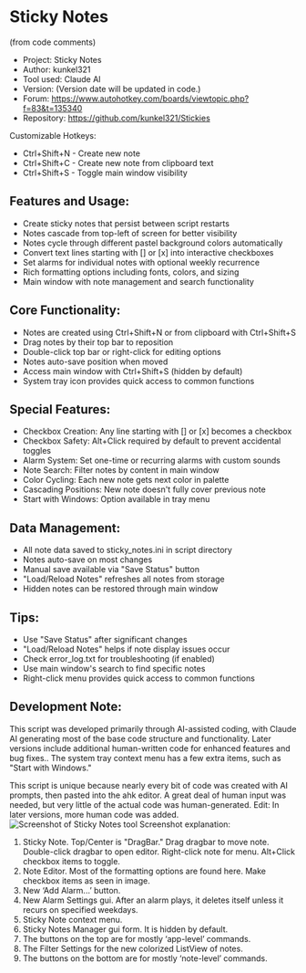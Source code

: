 # Sticky Notes
(from code comments)
* Project:    Sticky Notes
* Author:     kunkel321
* Tool used:  Claude AI
* Version:    (Version date will be updated in code.)
* Forum:      https://www.autohotkey.com/boards/viewtopic.php?f=83&t=135340
* Repository: https://github.com/kunkel321/Stickies     

Customizable Hotkeys:
* Ctrl+Shift+N - Create new note
* Ctrl+Shift+C - Create new note from clipboard text
* Ctrl+Shift+S - Toggle main window visibility

Features and Usage:
------------------
- Create sticky notes that persist between script restarts
- Notes cascade from top-left of screen for better visibility
- Notes cycle through different pastel background colors automatically
- Convert text lines starting with [] or [x] into interactive checkboxes
- Set alarms for individual notes with optional weekly recurrence
- Rich formatting options including fonts, colors, and sizing
- Main window with note management and search functionality

Core Functionality:
------------------
- Notes are created using Ctrl+Shift+N or from clipboard with Ctrl+Shift+S
- Drag notes by their top bar to reposition
- Double-click top bar or right-click for editing options
- Notes auto-save position when moved
- Access main window with Ctrl+Shift+S (hidden by default)
- System tray icon provides quick access to common functions

Special Features:
----------------
- Checkbox Creation: Any line starting with [] or [x] becomes a checkbox
- Checkbox Safety: Alt+Click required by default to prevent accidental toggles
- Alarm System: Set one-time or recurring alarms with custom sounds
- Note Search: Filter notes by content in main window
- Color Cycling: Each new note gets next color in palette
- Cascading Positions: New note doesn't fully cover previous note
- Start with Windows: Option available in tray menu

Data Management:
---------------
- All note data saved to sticky_notes.ini in script directory
- Notes auto-save on most changes
- Manual save available via "Save Status" button
- "Load/Reload Notes" refreshes all notes from storage
- Hidden notes can be restored through main window

Tips:
-----
- Use "Save Status" after significant changes
- "Load/Reload Notes" helps if note display issues occur
- Check error_log.txt for troubleshooting (if enabled)
- Use main window's search to find specific notes
- Right-click menu provides quick access to common functions

Development Note:
----------------
This script was developed primarily through AI-assisted coding, with Claude AI generating most of the base code structure and functionality. Later versions 
include additional human-written code for enhanced features and bug fixes.. The system tray context menu has a few extra items, such as "Start with Windows."

This script is unique because nearly every bit of code was created with AI prompts, then pasted into the ahk editor.  A great deal of human input was needed, but very little of the actual code was human-generated.  Edit: In later versions, more human code was added.
![Screenshot of Sticky Notes tool](https://i.imgur.com/6AdAEtZ.png)
Screenshot explanation:
1.	Sticky Note. Top/Center is "DragBar." Drag dragbar to move note. Double-click dragbar to open editor. Right-click note for menu. Alt+Click checkbox items to toggle.
2.	Note Editor. Most of the formatting options are found here. Make checkbox items as seen in image.
3.	New ‘Add Alarm...’ button.  
4.	New Alarm Settings gui.  After an alarm plays, it deletes itself unless it recurs on specified weekdays.  
5.	Sticky Note context menu.
6.	Sticky Notes Manager gui form. It is hidden by default. 
7.	The buttons on the top are for mostly ‘app-level’ commands.
8.	The Filter Settings for the new colorized ListView of notes.
9.	The buttons on the bottom are for mostly ‘note-level’ commands.
